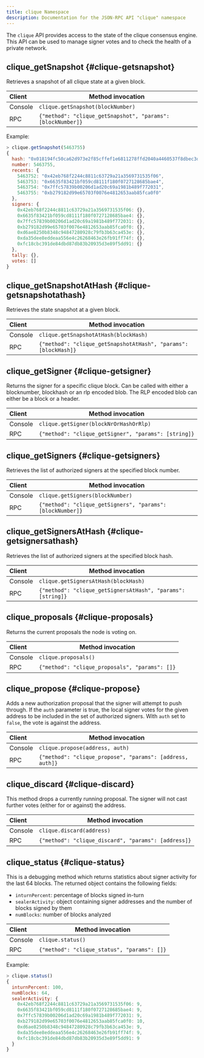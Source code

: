 ```yaml
---
title: clique Namespace
description: Documentation for the JSON-RPC API "clique" namespace
---
```


The `clique` API provides access to the state of the clique consensus engine. This API can be used to manage signer votes and to check the health of a private network.

## clique_getSnapshot {#clique-getsnapshot}

Retrieves a snapshot of all clique state at a given block.

| Client  | Method invocation                                           |
| :------ | ----------------------------------------------------------- |
| Console | `clique.getSnapshot(blockNumber)`                           |
| RPC     | `{"method": "clique_getSnapshot", "params": [blockNumber]}` |

Example:

```js
> clique.getSnapshot(5463755)
{
  hash: "0x018194fc50ca62d973e2f85cffef1e6811278ffd2040a4460537f8dbec3d5efc",
  number: 5463755,
  recents: {
    5463752: "0x42eb768f2244c8811c63729a21a3569731535f06",
    5463753: "0x6635f83421bf059cd8111f180f0727128685bae4",
    5463754: "0x7ffc57839b00206d1ad20c69a1981b489f772031",
    5463755: "0xb279182d99e65703f0076e4812653aab85fca0f0"
  },
  signers: {
    0x42eb768f2244c8811c63729a21a3569731535f06: {},
    0x6635f83421bf059cd8111f180f0727128685bae4: {},
    0x7ffc57839b00206d1ad20c69a1981b489f772031: {},
    0xb279182d99e65703f0076e4812653aab85fca0f0: {},
    0xd6ae8250b8348c94847280928c79fb3b63ca453e: {},
    0xda35dee8eddeaa556e4c26268463e26fb91ff74f: {},
    0xfc18cbc391de84dbd87db83b20935d3e89f5dd91: {}
  },
  tally: {},
  votes: []
}
```

## clique_getSnapshotAtHash {#clique-getsnapshotathash}

Retrieves the state snapshot at a given block.

| Client  | Method invocation                                               |
| :------ | --------------------------------------------------------------- |
| Console | `clique.getSnapshotAtHash(blockHash)`                           |
| RPC     | `{"method": "clique_getSnapshotAtHash", "params": [blockHash]}` |

## clique_getSigner {#clique-getsigner}

Returns the signer for a specific clique block. Can be called with either a blocknumber, blockhash or an rlp encoded blob. The RLP encoded blob can either be a block or a header.

| Client  | Method invocation                                    |
| :------ | ---------------------------------------------------- |
| Console | `clique.getSigner(blockNrOrHashOrRlp)`               |
| RPC     | `{"method": "clique_getSigner", "params": [string]}` |

## clique_getSigners {#clique-getsigners}

Retrieves the list of authorized signers at the specified block number.

| Client  | Method invocation                                          |
| :------ | ---------------------------------------------------------- |
| Console | `clique.getSigners(blockNumber)`                           |
| RPC     | `{"method": "clique_getSigners", "params": [blockNumber]}` |

## clique_getSignersAtHash {#clique-getsignersathash}

Retrieves the list of authorized signers at the specified block hash.

| Client  | Method invocation                                           |
| :------ | ----------------------------------------------------------- |
| Console | `clique.getSignersAtHash(blockHash)`                        |
| RPC     | `{"method": "clique_getSignersAtHash", "params": [string]}` |

## clique_proposals {#clique-proposals}

Returns the current proposals the node is voting on.

| Client  | Method invocation                              |
| :------ | ---------------------------------------------- |
| Console | `clique.proposals()`                           |
| RPC     | `{"method": "clique_proposals", "params": []}` |

## clique_propose {#clique-propose}

Adds a new authorization proposal that the signer will attempt to push through. If the `auth` parameter is true, the local signer votes for the given address to be included in the set of authorized signers. With `auth` set to `false`, the vote is against the address.

| Client  | Method invocation                                         |
| :------ | --------------------------------------------------------- |
| Console | `clique.propose(address, auth)`                           |
| RPC     | `{"method": "clique_propose", "params": [address, auth]}` |

## clique_discard {#clique-discard}

This method drops a currently running proposal. The signer will not cast further votes (either for or against) the address.

| Client  | Method invocation                                   |
| :------ | --------------------------------------------------- |
| Console | `clique.discard(address)`                           |
| RPC     | `{"method": "clique_discard", "params": [address]}` |

## clique_status {#clique-status}

This is a debugging method which returns statistics about signer activity for the last 64 blocks. The returned object contains the following fields:

- `inturnPercent`: percentage of blocks signed in-turn
- `sealerActivity`: object containing signer addresses and the number
  of blocks signed by them
- `numBlocks`: number of blocks analyzed

| Client  | Method invocation                           |
| :------ | ------------------------------------------- |
| Console | `clique.status()`                           |
| RPC     | `{"method": "clique_status", "params": []}` |

Example:

```js
> clique.status()
{
  inturnPercent: 100,
  numBlocks: 64,
  sealerActivity: {
    0x42eb768f2244c8811c63729a21a3569731535f06: 9,
    0x6635f83421bf059cd8111f180f0727128685bae4: 9,
    0x7ffc57839b00206d1ad20c69a1981b489f772031: 9,
    0xb279182d99e65703f0076e4812653aab85fca0f0: 10,
    0xd6ae8250b8348c94847280928c79fb3b63ca453e: 9,
    0xda35dee8eddeaa556e4c26268463e26fb91ff74f: 9,
    0xfc18cbc391de84dbd87db83b20935d3e89f5dd91: 9
  }
}
```

